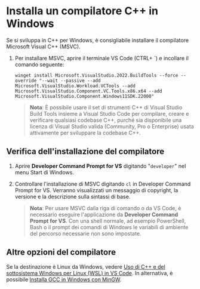 <h1 data-loc-id="walkthrough.windows.install.compiler">Installa un compilatore C++ in Windows</h1>
<p data-loc-id="walkthrough.windows.text1">Se si sviluppa in C++ per Windows, è consigliabile installare il compilatore Microsoft Visual C++ (MSVC).</p>
<ol>
<li><p data-loc-id="walkthrough.windows.text2">Per installare MSVC, aprire il terminale VS Code (CTRL+ `) e incollare il comando seguente:
</p><pre><code style="white-space: pre-wrap;">winget install Microsoft.VisualStudio.2022.BuildTools --force --override "--wait --passive --add Microsoft.VisualStudio.Workload.VCTools --add Microsoft.VisualStudio.Component.VC.Tools.x86.x64 --add Microsoft.VisualStudio.Component.Windows11SDK.22000"</code></pre>
</li>
<blockquote>
<p><strong data-loc-id="walkthrough.windows.note1">Nota</strong>: <span data-loc-id="walkthrough.windows.note1.text">È possibile usare il set di strumenti C++ di Visual Studio Build Tools insieme a Visual Studio Code per compilare, creare e verificare qualsiasi codebase C++, purché sia disponibile una licenza di Visual Studio valida (Community, Pro o Enterprise) usata attivamente per sviluppare la codebase C++.</span></p>
</blockquote>

</ol>
<h2 data-loc-id="walkthrough.windows.verify.compiler">Verifica dell'installazione del compilatore</h2>
<ol>
<li><p data-loc-id="walkthrough.windows.open.command.prompt">Aprire <strong>Developer Command Prompt for VS</strong> digitando "<code>developer</code>" nel menu Start di Windows.</p>
</li>
<li><p data-loc-id="walkthrough.windows.check.install">Controllare l'installazione di MSVC digitando <code>cl</code> in <span>Developer Command Prompt for VS</span>. Verranno visualizzati un messaggio di copyright, la versione e la descrizione sulla sintassi di base.</p>
<blockquote>
<p><strong data-loc-id="walkthrough.windows.note2">Nota</strong>: <span data-loc-id="walkthrough.windows.note2.text">Per usare MSVC dalla riga di comando o da VS Code, è necessario eseguire l'applicazione da <strong>Developer Command Prompt for VS</strong>. Con una shell normale, ad esempio <span>PowerShell</span>, <span>Bash</span> o il prompt dei comandi di Windows le variabili di ambiente del percorso necessarie non sono impostate.</span></p>
</blockquote>
</li>
</ol>
<h2 data-loc-id="walkthrough.windows.other.compilers">Altre opzioni del compilatore</h2>
<p data-loc-id="walkthrough.windows.text3">Se la destinazione è Linux da Windows, vedere <a href="https://code.visualstudio.com/docs/cpp/config-wsl" data-loc-id="walkthrough.windows.link.title1">Uso di C++ e del sottosistema Windows per Linux (WSL) in VS Code</a>. In alternativa, è possibile <a href="https://code.visualstudio.com/docs/cpp/config-mingw" data-loc-id="walkthrough.windows.link.title2">Installa GCC in Windows con MinGW</a>.</p>